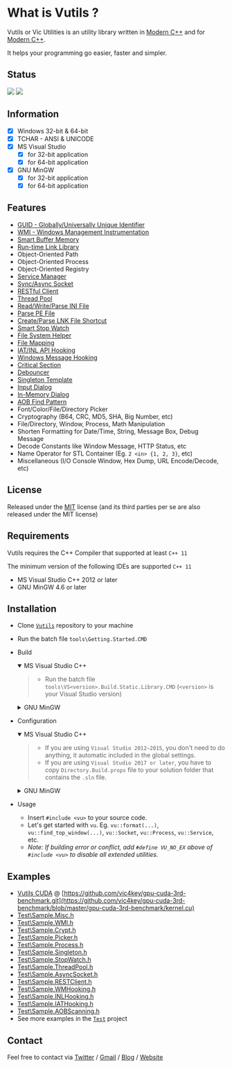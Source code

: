 # What is Vutils ?

Vutils or Vic Utilities is an utility library written in [Modern C++](http://modernescpp.com/index.php/what-is-modern-c) and for [Modern C++](http://modernescpp.com/index.php/what-is-modern-c).

It helps your programming go easier, faster and simpler.

## Status

![](https://github.com/vic4key/Vutils/workflows/MSVC/badge.svg)
![](https://github.com/vic4key/Vutils/workflows/MINGW/badge.svg)

## Information

- [x] Windows 32-bit & 64-bit
- [x] TCHAR - ANSI & UNICODE
- [x] MS Visual Studio
  - [x] for 32-bit application
  - [x] for 64-bit application
- [x] GNU MinGW
  - [x] for 32-bit application
  - [x] for 64-bit application

## Features
* [GUID - Globally/Universally Unique Identifier](<https://en.wikipedia.org/wiki/Universally_unique_identifier>)
* [WMI - Windows Management Instrumentation](<https://docs.microsoft.com/en-us/windows/win32/wmisdk/wmi-start-page>)
* [Smart Buffer Memory](<https://www.google.com/search?q=buffer+class>)
* [Run-time Link Library](<https://docs.microsoft.com/en-us/windows/win32/dlls/using-run-time-dynamic-linking>)
* Object-Oriented Path
* Object-Oriented Process
* Object-Oriented Registry
* [Service Manager](<https://docs.microsoft.com/en-us/windows-hardware/drivers/gettingstarted/what-is-a-driver->)
* [Sync/Async Socket](<https://docs.plm.automation.siemens.com/content/pl4x/18.1/T4EA/en_US/Teamcenter_Gateway-Technical_Connectivity_Guide/synchronous_vs_asynchronous.html>)
* [RESTful Client](<https://en.wikipedia.org/wiki/Representational_state_transfer>)
* [Thread Pool](<https://en.wikipedia.org/wiki/Thread_pool>)
* [Read/Write/Parse INI File](<https://en.wikipedia.org/wiki/INI_file>)
* [Parse PE File](<https://en.wikipedia.org/wiki/Portable_Executable>)
* [Create/Parse LNK File Shortcut](<https://en.wikipedia.org/wiki/Shortcut_(computing)#Microsoft_Windows>)
* [Smart Stop Watch](<https://www.google.com/search?q=stopwatch+execution+time>)
* [File System Helper](<https://en.wikipedia.org/wiki/File_system>)
* [File Mapping](<https://docs.microsoft.com/en-us/windows/win32/memory/file-mapping>)
* [IAT/INL API Hooking](<https://en.wikipedia.org/wiki/Hooking>)
* [Windows Message Hooking](<https://docs.microsoft.com/en-us/windows/win32/winmsg/hooks>)
* [Critical Section](<https://en.wikipedia.org/wiki/Critical_section>)
* [Debouncer](<https://www.educative.io/edpresso/how-to-use-the-debounce-function-in-javascript>)
* [Singleton Template](<https://en.wikipedia.org/wiki/Singleton_pattern>)
* [Input Dialog](<https://www.google.com/search?q=input+dialog&source=lnms&tbm=isch>)
* [In-Memory Dialog](<https://docs.microsoft.com/en-us/cpp/mfc/using-a-dialog-template-in-memory>)
* [AOB Find Pattern](<https://wiki.cheatengine.org/index.php?title=Tutorials:AOBs>)
* Font/Color/File/Directory Picker
* Cryptography (B64, CRC, MD5, SHA, Big Number, etc)
* File/Directory, Window, Process, Math Manipulation
* Shorten Formatting for Date/Time, String, Message Box, Debug Message
* Decode Constants like Window Message, HTTP Status, etc
* Name Operator for STL Container (Eg. `2 <in> {1, 2, 3}`, etc)
* Miscellaneous (I/O Console Window, Hex Dump, URL Encode/Decode, etc)

## License

Released under the [MIT](LICENSE.md) license (and its third parties per se are also released under the MIT license)

## Requirements

Vutils requires the C++ Compiler that supported at least `C++ 11`

The minimum version of the following IDEs are supported `C++ 11`

* MS Visual Studio C++ 2012 or later
* GNU MinGW 4.6 or later

## Installation

* Clone [`Vutils`](<https://github.com/vic4key/Vutils.git>) repository to your machine

* Run the batch file `tools\Getting.Started.CMD`

* Build

  <details open>
  <summary>MS Visual Studio C++</summary>

    >* Run the batch file `tools\VS<version>.Build.Static.Library.CMD` (`<version>` is your Visual Studio version)
  </details>

  <details>
  <summary>GNU MinGW</summary>

    >* Run the batch file `tools\MinGW.Build.Static.Library.CMD`
  </details>

* Configuration

  <details open>
  <summary>MS Visual Studio C++</summary>

    >* If you are using `Visual Studio 2012~2015`, you don't need to do anything, it automatic included in the global settings.
    >* If you are using `Visual Studio 2017 or later`, you have to copy `Directory.Build.props` file to your solution folder that contains the `.sln` file.
  </details>

  <details>
  <summary>GNU MinGW</summary>

    >* Include : You don't need to do anything, automatic included in the global settings.
    >* Library : `-lVutils` `-lgdi32 -lole32 -lcomdlg32`
    >   * If `SOCKET` enabled, insert option `-DVU_INET_ENABLED -lws2_32 -lwinhttp`
    >   * If `GUID` enabled, insert option `-DVU_GUID_ENABLED -lrpcrt4`
    >   * If `WMI` enabled, insert option `-DVU_WMI_ENABLED -loleaut32 -lwbemuuid`
  </details>

* Usage
  * Insert `#include <vu>` to your source code.
  * Let's get started with `vu`. Eg. `vu::format(...)`, `vu::find_top_window(...)`, `vu::Socket`, `vu::Process`, `vu::Service`, etc.
  * *Note: If building error or conflict, add `#define VU_NO_EX` above of `#include <vu>` to disable all extended utilities.*

## Examples

* [Vutils CUDA](https://github.com/vic4key/Vutils/blob/master/include/Vutils_CUDA.h) @ [https://github.com/vic4key/gpu-cuda-3rd-benchmark.git](https://github.com/vic4key/gpu-cuda-3rd-benchmark/blob/master/gpu-cuda-3rd-benchmark/kernel.cu)
* [Test\Sample.Misc.h](Test/Sample.Misc.h)
* [Test\Sample.WMI.h](Test/Sample.WMI.h)
* [Test\Sample.Crypt.h](Test/Sample.Crypt.h)
* [Test\Sample.Picker.h](Test/Sample.Picker.h)
* [Test\Sample.Process.h](Test/Sample.Process.h)
* [Test\Sample.Singleton.h](Test/Sample.Singleton.h)
* [Test\Sample.StopWatch.h](Test/Sample.StopWatch.h)
* [Test\Sample.ThreadPool.h](Test/Sample.ThreadPool.h)
* [Test\Sample.AsyncSocket.h](https://github.com/vic4key/async-socket-example)
* [Test\Sample.RESTClient.h](Test/Sample.RESTClient.h)
* [Test\Sample.WMHooking.h](Test/Sample.WMHooking.h)
* [Test\Sample.INLHooking.h](Test/Sample.INLHooking.h)
* [Test\Sample.IATHooking.h](Test/Sample.IATHooking.h)
* [Test\Sample.AOBScanning.h](Test/Sample.AOBScanning.h)
* See more examples in the [`Test`](Test/) project

## Contact

Feel free to contact via [Twitter](https://twitter.com/vic4key) / [Gmail](mailto:vic4key@gmail.com) / [Blog](https://blog.vic.onl/) / [Website](https://vic.onl/)
